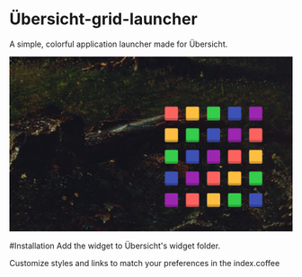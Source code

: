 # Übersicht-grid-launcher
A simple, colorful application launcher made for Übersicht.

![Screenshot](/screenshot.png)

#Installation
Add the widget to Übersicht's widget folder.

Customize styles and links to match your preferences in the index.coffee
